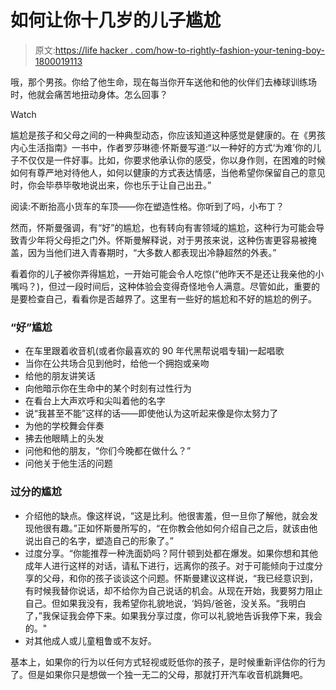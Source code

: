 # 如何让你十几岁的儿子尴尬

> 原文:[https://life hacker . com/how-to-rightly-fashion-your-tening-boy-1800019113](https://lifehacker.com/how-to-properly-embarrass-your-teenage-boy-1800019113)

哦，那个男孩。你给了他生命，现在每当你开车送他和他的伙伴们去棒球训练场时，他就会痛苦地扭动身体。怎么回事？

Watch

尴尬是孩子和父母之间的一种典型动态，你应该知道这种感觉是健康的。在《男孩内心生活指南》一书中，作者罗莎琳德·怀斯曼写道:“以一种好的方式‘为难’你的儿子不仅仅是一件好事。比如，你要求他承认你的感受，你以身作则，在困难的时候如何有尊严地对待他人，如何以健康的方式表达情感，当他希望你保留自己的意见时，你会毕恭毕敬地说出来，你也乐于让自己出丑。”

阅读:不断抬高小货车的车顶——你在塑造性格。你听到了吗，小布丁？

然而，怀斯曼强调，有“好”的尴尬，也有转向有害领域的尴尬，这种行为可能会导致青少年将父母拒之门外。怀斯曼解释说，对于男孩来说，这种伤害更容易被掩盖，因为当他们进入青春期时，“大多数人都表现出冷静超然的外表。”

看着你的儿子被你弄得尴尬，一开始可能会令人吃惊(“他昨天不是还让我亲他的小嘴吗？)，但过一段时间后，这种体验会变得奇怪地令人满意。尽管如此，重要的是要检查自己，看看你是否越界了。这里有一些好的尴尬和不好的尴尬的例子。

### “好”尴尬

*   在车里跟着收音机(或者你最喜欢的 90 年代黑帮说唱专辑)一起唱歌
*   当你在公共场合见到他时，给他一个拥抱或亲吻
*   给他的朋友讲笑话
*   向他暗示你在生命中的某个时刻有过性行为
*   在看台上大声欢呼和尖叫着他的名字
*   说“我甚至不能”这样的话——即使他认为这听起来像是你太努力了
*   为他的学校舞会伴奏
*   拂去他眼睛上的头发
*   问他和他的朋友，“你们今晚都在做什么？”
*   问他关于他生活的问题

### 过分的尴尬

*   介绍他的缺点。像这样说，“这是比利。他很害羞，但一旦你了解他，就会发现他很有趣。”正如怀斯曼所写的，“在你教会他如何介绍自己之后，就该由他说出自己的名字，塑造自己的形象了。”
*   过度分享。“你能推荐一种洗面奶吗？阿什顿到处都在爆发。如果你想和其他成年人进行这样的对话，请私下进行，远离你的孩子。对于可能倾向于过度分享的父母，和你的孩子谈谈这个问题。怀斯曼建议这样说，“我已经意识到，有时候我替你说话，却不给你为自己说话的机会。从现在开始，我要努力阻止自己。但如果我没有，我希望你礼貌地说，‘妈妈/爸爸，没关系。“我明白了，”我保证我会停下来。如果我分享过度，你可以礼貌地告诉我停下来，我会的。"
*   对其他成人或儿童粗鲁或不友好。

基本上，如果你的行为以任何方式轻视或贬低你的孩子，是时候重新评估你的行为了。但是如果你只是想做一个独一无二的父母，那就打开汽车收音机跳舞吧。